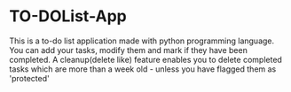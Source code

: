 # TO-DOList-App
This is a to-do list application made with python programming language.
You can add your tasks, modify them and mark if they have been completed.
A cleanup(delete like) feature enables you to delete completed tasks which are more than a week old - unless you have flagged them as 'protected'
